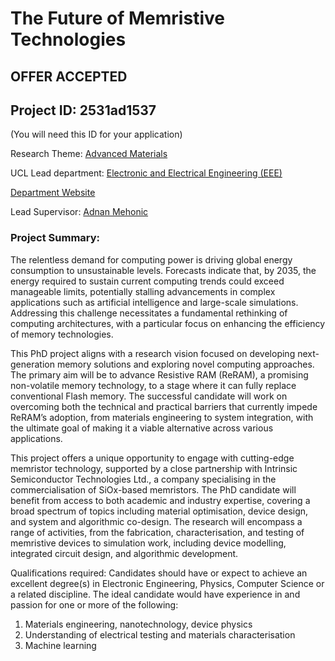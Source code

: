 # The Future of Memristive Technologies

## **OFFER ACCEPTED**

## Project ID: **2531ad1537**
(You will need this ID for your application)

Research Theme: [Advanced Materials](../themes/advanced-materials.md)

UCL Lead department: [Electronic and Electrical Engineering (EEE)](../departments/electronic-and-electrical-engineering.md)

[Department Website](https://www.ucl.ac.uk/electronic-electrical-engineering)

Lead Supervisor: [Adnan Mehonic](https://profiles.ucl.ac.uk/29074)

### Project Summary:

The relentless demand for computing power is driving global energy consumption to unsustainable levels. Forecasts indicate that, by 2035, the energy required to sustain current computing trends could exceed manageable limits, potentially stalling advancements in complex applications such as artificial intelligence and large-scale simulations. Addressing this challenge necessitates a fundamental rethinking of computing architectures, with a particular focus on enhancing the efficiency of memory technologies.

This PhD project aligns with a research vision focused on developing next-generation memory solutions and exploring novel computing approaches. The primary aim will be to advance Resistive RAM (ReRAM), a promising non-volatile memory technology, to a stage where it can fully replace conventional Flash memory. The successful candidate will work on overcoming both the technical and practical barriers that currently impede ReRAM’s adoption, from materials engineering to system integration, with the ultimate goal of making it a viable alternative across various applications.

This project offers a unique opportunity to engage with cutting-edge memristor technology, supported by a close partnership with Intrinsic Semiconductor Technologies Ltd., a company specialising in the commercialisation of SiOx-based memristors. The PhD candidate will benefit from access to both academic and industry expertise, covering a broad spectrum of topics including material optimisation, device design, and system and algorithmic co-design. The research will encompass a range of activities, from the fabrication, characterisation, and testing of memristive devices to simulation work, including device modelling, integrated circuit design, and algorithmic development.

Qualifications required: Candidates should have or expect to achieve an excellent degree(s) in Electronic Engineering, Physics, Computer Science or a related discipline. The ideal candidate would have experience in and passion for one or more of the following: 

1. Materials engineering, nanotechnology, device physics
2. Understanding of electrical testing and materials characterisation  
3. Machine learning
